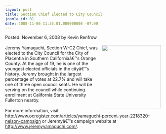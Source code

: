 ```yaml
---
layout: post
title: Section Chief Elected to City Council
joomla_id: 81
date: 2008-11-06 11:35:01.000000000 -07:00
---
```

Posted: November 6, 2008 by Kevin Renfrow<br/><br/>
<img src=images/jeremy_yamaguchi.jpg width=191 height=205 align=right style=padding-left:4px;padding-bottom:4px>
Jeremy Yamaguchi, Section W-C2 Chief, was elected to the City Council for the City of Placentia in Southern Californiaâ€™s Orange County. At the age of 19, he is one of the youngest elected officials in the cityâ€™s history. Jeremy brought in the largest percentage of votes at 22.7% and will take one of three open council seats. He will be serving on the council while continuing enrollment at California State University Fullerton nearby.
<br/><br/>
For more information, visit <a href=http://www.ocregister.com/articles/yamaguchi-percent-year-2218320-nelson-campaign>http://www.ocregister.com/articles/yamaguchi-percent-year-2218320-nelson-campaign</a> or Jeremyâ€™s campaign website at <a href=http://www.jeremyyamaguchi.com/>http://www.jeremyyamaguchi.com/</a>.
